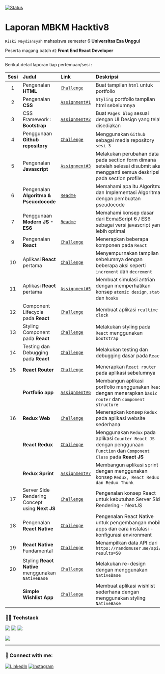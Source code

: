 [![Status](https://img.shields.io/badge/Status-dev-orange.svg)](https://shields.io/)

# Laporan MBKM Hacktiv8

`Riski Meydiansyah` mahasiswa semester 6 **Universitas Esa Unggul**

Peserta magang batch `#2` **Front End React Developer**

---

Berikut detail laporan tiap pertemuan/sesi :

| Sesi | Judul                                             | Link                                                | Deskripsi                                                                                                                       |
| :--: | :------------------------------------------------ | :-------------------------------------------------- | :------------------------------------------------------------------------------------------------------------------------------ |
|  1   | Pengenalan **HTML**                               | [`Challenge`](/s1/index.html)                       | Buat tampilan `html` untuk portfolio                                                                                            |
|  2   | Pengenalan **CSS**                                | [`Assignment#1`](/s2/index.html)                    | `Styling` portfolio tampilan html sebelumnya                                                                                    |
|  3   | CSS Framework : **Bootstrap**                     | [`Assignment#2`](/s3/index.html)                    | Buat `Pages blog` sesuai dengan UI Design yang telah disediakan                                                                 |
|  4   | Penggunaan **Github repository**                  | [`Challenge`](/s3/index.html)                       | Menggunakan `Github` sebagai media repository `sesi 3`                                                                          |
|  5   | Pengenalan **Javascript**                         | [`Assignment#3`](/s5/index.html)                    | Melakukan perubahan data pada section form dimana setelah selesai disubmit akan mengganti semua deskripsi pada section profile. |
|  6   | Pengenalan **Algoritma & Pseuodocode**            | [`Readme`](/s6)                                     | Memahami apa itu Algoritma dan Implementasi Algoritma dengan pembuatan pseudocode                                               |
|  7   | Penggunaan **Modern JS - ES6**                    | [`Readme`](/s7)                                     | Memahami konsep dasar dari EcmaScript 6 / ES6 sebagai versi javascript yang lebih optimal                                       |
|  9   | Pengenalan **React**                              | [`Challenge`](/react/s9/react-with-webpack)         | Menerapkan beberapa komponen pada `React`                                                                                       |
|  10  | Aplikasi **React** pertama                        | [`Challenge`](/react/s10&s11/)                      | Menyempurnakan tampilan sebelumnya dengan beberapa aksi seperti `increment` dan `decrement`                                     |
|  11  | Aplikasi **React** pertama                        | [`Assignment#5`](/react/s10&s11/src/components/s11) | Membuat simulasi antrian dengan memperhatikan konsep `atomic design`, `state`, dan `hooks`                                      |
|  12  | Component Lifecycle pada **React**                | [`Challenge`](/react/s12)                           | Membuat aplikasi `realtime clock`                                                                                               |
|  13  | Styling Component pada **React**                  | [`Challenge`](/react/s13)                           | Melakukan styling pada `React` menggunakan `bootstrap`                                                                          |
|  14  | Testing dan Debugging pada **React**              | [`Challenge`](/react/s14)                           | Melakukan testing dan debugging dasar pada `React`                                                                              |
|  15  | **React Router**                                  | [`Challenge`](/react/s15/react-router-dom)          | Menerapkan `React router` pada aplikasi sebelumnya                                                                              |
|      | **Portfolio app**                                 | [`Assignment#6`](/react/s15/portfolio)              | Membangun aplikasi portfolio menggunakan `React` dengan menerapkan `basic router` dan `component structure`                     |
|  16  | **Redux Web**                                     | [`Challenge`](/react/s16/redux-web)                 | Menerapkan konsep `Redux` pada aplikasi website sederhana                                                                       |
|      | **React Redux**                                   | [`Challenge`](/react/s16/react-redux)               | Menggunakan `Redux` pada aplikasi `Counter React JS` dengan penggunaan `Function` dan `Component Class` pada **React JS**       |
|      | **Redux Sprint**                                  | [`Assignment#7`](/react/s16/react-sprint)           | Membangun aplikasi sprint dengan menggunakan konsep `Redux, React Redux, dan Redux Thunk`                                       |
|  17  | Server Side Rendering Concept using **Next JS**   | [`Challenge`](/react/s17/react-next)                | Pengenalan konsep React untuk kebutuhan Server Side Rendering - NextJS                                                          |
|  18  | Pengenalan **React Native**                       | [`Challenge`](/react-native/s18/AwesomeProject)     | Pengenalan React Native untuk pengembangan mobile apps dan cara instalasi - konfigurasi environment                             |
|  19  | **React Native** Fundamental                      | [`Challenge`](/react-native/s19/FirstApp)           | Menampilkan data API dari `https://randomuser.me/api/?results=50`                                                               |
|  20  | Styling **React Native** menggunakan `NativeBase` | [`Challenge`](/react-native/s20/ListCutomers)       | Melakukan re-design dengan menggunakan `NativeBase`                                                                             |
|      | **Simple Wishlist App**                           | [`Challenge`](/react-native/s20/WishlistApp)        | Membuat aplikasi wishlist sederhana dengan menggunakan styling `NativeBase`                                                     |

### 👨‍💻 Techstack

[![](https://img.shields.io/badge/-React-%23282C34?style=flat&logo=react)](https://reactjs.org/)
[![](https://img.shields.io/badge/Next-black?style=flat&logo=next.js)](https://nextjs.org/)
[![](https://img.shields.io/badge/-TailwindCss-%231a202c?style=flat&logo=tailwindcss)](https://tailwindcss.com/)

[![](https://img.shields.io/badge/-Vim-%2357A143?style=flat&logo=vim)](https://vim.org/)

---

### 🤝 Connect with me:

[![LinkedIn](https://img.shields.io/badge/linkedin-%230077B5.svg?style=for-the-badge&logo=linkedin&logoColor=white)](https://www.linkedin.com/in/meydiansyah/)
[![Instagram](https://img.shields.io/badge/Instagram-%23E4405F.svg?style=for-the-badge&logo=Instagram&logoColor=white)](https://www.instagram.com/meydiansyah__/)
